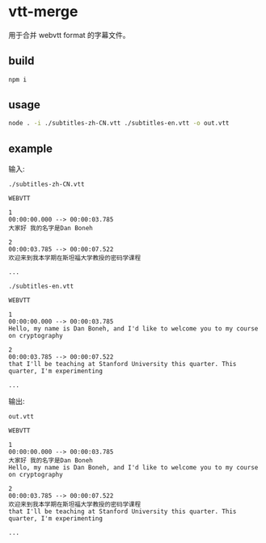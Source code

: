 # vtt-merge

用于合并 webvtt format 的字幕文件。

## build

```sh
npm i
```

## usage

```sh
node . -i ./subtitles-zh-CN.vtt ./subtitles-en.vtt -o out.vtt
```

## example

输入:

`./subtitles-zh-CN.vtt`

```text
WEBVTT
    
1
00:00:00.000 --> 00:00:03.785
大家好 我的名字是Dan Boneh

2
00:00:03.785 --> 00:00:07.522
欢迎来到我本学期在斯坦福大学教授的密码学课程

...
```

`./subtitles-en.vtt`

```text
WEBVTT

1
00:00:00.000 --> 00:00:03.785
Hello, my name is Dan Boneh, and I'd like to welcome you to my course on cryptography

2
00:00:03.785 --> 00:00:07.522
that I'll be teaching at Stanford University this quarter. This quarter, I'm experimenting

...
```

输出:

`out.vtt`

```text
WEBVTT
    
1
00:00:00.000 --> 00:00:03.785
大家好 我的名字是Dan Boneh
Hello, my name is Dan Boneh, and I'd like to welcome you to my course on cryptography

2
00:00:03.785 --> 00:00:07.522
欢迎来到我本学期在斯坦福大学教授的密码学课程
that I'll be teaching at Stanford University this quarter. This quarter, I'm experimenting

...
```